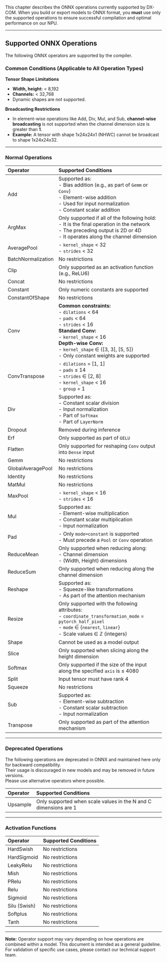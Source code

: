 This chapter describes the ONNX operations currently supported by DX-COM. When you build or export models to ONNX format, you **must** use only the supported operations to ensure successful compilation and optimal performance on our NPU.

---

## Supported ONNX Operations

The following ONNX operators are supported by the compiler.

### Common Conditions (Applicable to All Operation Types)

**Tensor Shape Limitations**

* **Width, height:** < 8,192
* **Channels:** < 32,768
* Dynamic shapes are not supported.

**Broadcasting Restrictions**

* In element-wise operations like Add, Div, Mul, and Sub, **channel-wise broadcasting** is not supported when the channel dimension size is greater than **1**.
* **Example:** A tensor with shape 1x24x24x1 (NHWC) cannot be broadcast to shape 1x24x24x32.

---

### Normal Operations

| **Operator** | **Supported Conditions** |
| :----------- | :---------------------------------------------------------------------------------------------------------------------------------------------------------------------------------------------------------------- |
| Add | Supported as: <br> - Bias addition (e.g., as part of `Gemm` or `Conv`) <br> - Element-wise addition <br> - Used for input normalization <br> - Constant scalar addition |
| ArgMax | Only supported if all of the following hold: <br> - It is the final operation in the network <br> - The preceding output is 2D or 4D <br> - It operates along the channel dimension |
| AveragePool | - `kernel_shape` < 32 <br> - `strides` < 32 |
| BatchNormalization | No restrictions |
| Clip | Only supported as an activation function (e.g., ReLU6) |
| Concat | No restrictions |
| Constant | Only numeric constants are supported |
| ConstantOfShape | No restrictions |
| Conv | **Common constraints:** <br> - `dilations` < 64 <br> - `pads` < 64 <br> - `strides` < 16 <br> **Standard Conv:** <br> - `kernel_shape` < 16 <br> **Depth-wise Conv:** <br> - `kernel_shape` ∈ {[3, 3], [5, 5]} <br> - Only constant weights are supported |
| ConvTranspose | - `dilations` = [1, 1] <br> - `pads` ≤ 14 <br> - `strides` ∈ [2, 8] <br> - `kernel_shape` < 16 <br> - `group` = 1 |
| Div | Supported as: <br> - Constant scalar division <br> - Input normalization <br> - Part of `Softmax` <br> - Part of `LayerNorm` |
| Dropout | Removed during inference |
| Erf | Only supported as part of `GELU` |
| Flatten | Only supported for reshaping `Conv` output into `Dense` input |
| Gemm | No restrictions |
| GlobalAveragePool | No restrictions |
| Identity | No restrictions |
| MatMul | No restrictions |
| MaxPool | - `kernel_shape` < 16 <br> - `strides` < 16 |
| Mul | Supported as: <br> - Element-wise multiplication <br> - Constant scalar multiplication <br> - Input normalization |
| Pad | - Only `mode=constant` is supported <br> - Must precede a `Pool` or `Conv` operation |
| ReduceMean | Only supported when reducing along: <br> - Channel dimension <br> - (Width, Height) dimensions |
| ReduceSum | Only supported when reducing along the channel dimension |
| Reshape | Supported as: <br> - Squeeze-like transformations <br> - As part of the attention mechanism |
| Resize | Only supported with the following attributes: <br> - `coordinate_transformation_mode` = `pytorch_half_pixel` <br> - `mode` ∈ {`nearest`, `linear`} <br> - Scale values ∈ ℤ (integers) |
| Shape | Cannot be used as a model output |
| Slice | Only supported when slicing along the height dimension |
| Softmax | Only supported if the size of the input along the specified `axis` is ≤ 4080 |
| Split | Input tensor must have rank 4 |
| Squeeze | No restrictions |
| Sub | Supported as: <br> - Element-wise subtraction <br> - Constant scalar subtraction <br> - Input normalization |
| Transpose | Only supported as part of the attention mechanism |

---

### Deprecated Operations

The following operations are deprecated in ONNX and maintained here only for backward compatibility.  
Their usage is discouraged in new models and may be removed in future versions.  
Please use alternative operators where possible.

| **Operator** | **Supported Conditions** |
| :----------- | :-------------------------------------------------------------------------- |
| Upsample | Only supported when scale values in the N and C dimensions are 1 |

---

### Activation Functions

| **Operator** | **Supported Conditions** |
| :----------- | :----------------------- |
| HardSwish | No restrictions |
| HardSigmoid | No restrictions |
| LeakyRelu | No restrictions |
| Mish | No restrictions |
| PRelu | No restrictions |
| Relu | No restrictions |
| Sigmoid | No restrictions |
| Silu (Swish) | No restrictions |
| Softplus | No restrictions |
| Tanh | No restrictions |

---

**Note:** Operator support may vary depending on how operations are combined within a model. This document is intended as a general guideline. For validation of specific use cases, please contact our technical support team.

